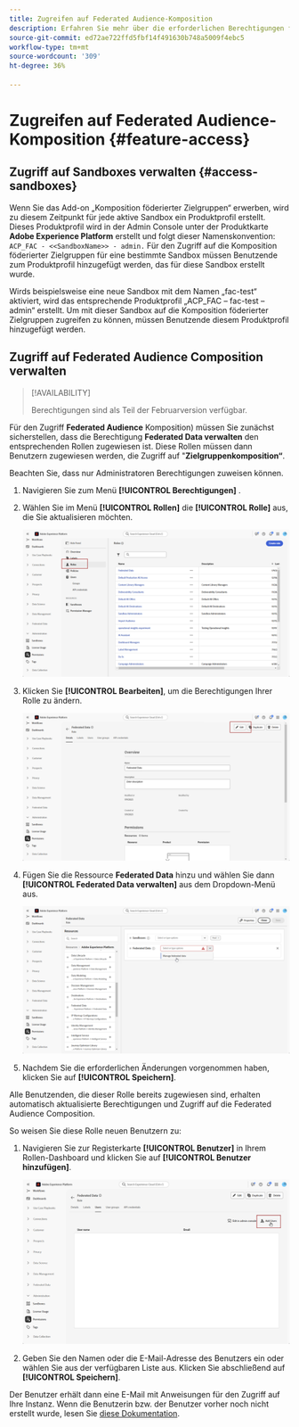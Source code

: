 ```yaml
---
title: Zugreifen auf Federated Audience-Komposition
description: Erfahren Sie mehr über die erforderlichen Berechtigungen für die Federated Audience-Komposition
source-git-commit: ed72ae722ffd5fbf14f491630b748a5009f4ebc5
workflow-type: tm+mt
source-wordcount: '309'
ht-degree: 36%

---
```


# Zugreifen auf Federated Audience-Komposition {#feature-access}

## Zugriff auf Sandboxes verwalten {#access-sandboxes}

Wenn Sie das Add-on „Komposition föderierter Zielgruppen“ erwerben, wird zu diesem Zeitpunkt für jede aktive Sandbox ein Produktprofil erstellt. Dieses Produktprofil wird in der Admin Console unter der Produktkarte **Adobe Experience Platform** erstellt und folgt dieser Namenskonvention: `ACP_FAC - <<SandboxName>> - admin.` Für den Zugriff auf die Komposition föderierter Zielgruppen für eine bestimmte Sandbox müssen Benutzende zum Produktprofil hinzugefügt werden, das für diese Sandbox erstellt wurde.

Wirds beispielsweise eine neue Sandbox mit dem Namen „fac-test“ aktiviert, wird das entsprechende Produktprofil „ACP_FAC – fac-test – admin“ erstellt. Um mit dieser Sandbox auf die Komposition föderierter Zielgruppen zugreifen zu können, müssen Benutzende diesem Produktprofil hinzugefügt werden.

## Zugriff auf Federated Audience Composition verwalten

>[!AVAILABILITY]
>
>Berechtigungen sind als Teil der Februarversion verfügbar.

Für den Zugriff **Federated Audience** Komposition) müssen Sie zunächst sicherstellen, dass die Berechtigung **Federated Data verwalten** den entsprechenden Rollen zugewiesen ist. Diese Rollen müssen dann Benutzern zugewiesen werden, die Zugriff auf &quot;**Zielgruppenkomposition“**.

Beachten Sie, dass nur Administratoren Berechtigungen zuweisen können.

1. Navigieren Sie zum Menü **[!UICONTROL Berechtigungen]** .

1. Wählen Sie im Menü **[!UICONTROL Rollen]** die **[!UICONTROL Rolle]** aus, die Sie aktualisieren möchten.

   ![](assets/access_fda_1.png)

1. Klicken Sie **[!UICONTROL Bearbeiten]**, um die Berechtigungen Ihrer Rolle zu ändern.

   ![](assets/access_fda_2.png)

1. Fügen Sie die Ressource **Federated Data** hinzu und wählen Sie dann **[!UICONTROL Federated Data verwalten]** aus dem Dropdown-Menü aus.

   ![](assets/access_fda_3.png)

1. Nachdem Sie die erforderlichen Änderungen vorgenommen haben, klicken Sie auf **[!UICONTROL Speichern]**.

Alle Benutzenden, die dieser Rolle bereits zugewiesen sind, erhalten automatisch aktualisierte Berechtigungen und Zugriff auf die Federated Audience Composition.

So weisen Sie diese Rolle neuen Benutzern zu:

1. Navigieren Sie zur Registerkarte **[!UICONTROL Benutzer]** in Ihrem Rollen-Dashboard und klicken Sie auf **[!UICONTROL Benutzer hinzufügen]**.

   ![](assets/access_fda_4.png)

1. Geben Sie den Namen oder die E-Mail-Adresse des Benutzers ein oder wählen Sie aus der verfügbaren Liste aus. Klicken Sie abschließend auf **[!UICONTROL Speichern]**.

Der Benutzer erhält dann eine E-Mail mit Anweisungen für den Zugriff auf Ihre Instanz. Wenn die Benutzerin bzw. der Benutzer vorher noch nicht erstellt wurde, lesen Sie [diese Dokumentation](https://experienceleague.adobe.com/de/docs/experience-platform/access-control/abac/permissions-ui/users).



